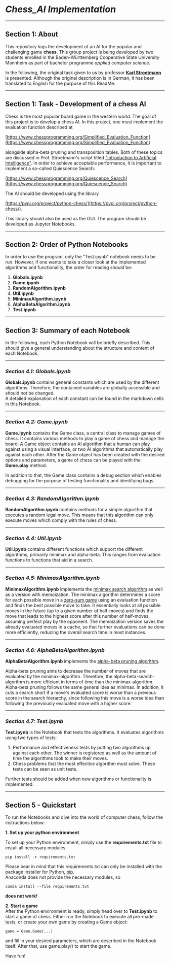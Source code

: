 # *Chess_AI Implementation*
---

## Section 1: About

This repository logs the development of an AI for the popular and challenging game **chess**. This group project is being developed by two students enrolled in the Baden-Württemberg Cooperative State University Mannheim as part of bachelor programme _applied computer science_.

In the following, the original task given to us by professor [__Karl Stroetmann__](https://github.com/karlstroetmann/) is presented. Although the original description is in German, it has been translated to English for the purpose of this ReadMe.

---

## Section 1: Task - Development of a chess AI

Chess is the most popular board game in the western world. The goal of this project is to develop a chess AI. In this project, one must implement the evaluation function described at

[https://www.chessprogramming.org/Simplified_Evaluation_Function](https://www.chessprogramming.org/Simplified_Evaluation_Function)

alongside alpha-beta pruning and transposition tables. Both of these topics are discussed in Prof. Stroetmann's script titled ["Introduction to Artificial Intelligence"](https://github.com/karlstroetmann/Artificial-Intelligence/raw/master/Lecture-Notes/artificial-intelligence.pdf). In order to achieve acceptable performance, it is important to implement a so-called Quiescence Search:

[https://www.chessprogramming.org/Quiescence_Search](https://www.chessprogramming.org/Quiescence_Search)

The AI should be developed using the library

[https://pypi.org/project/python-chess/](https://pypi.org/project/python-chess/).

This library should also be used as the GUI. The program should be developed as Jupyter Notebooks.

---

## Section 2: Order of Python Notebooks

In order to use the program, only the "Test.ipynb" notebook needs to be run. However, if one wants to take a closer look at the implemented algorithms and functionality, the order for reading should be:

1. __Globals.ipynb__
2. __Game.ipynb__
3. __RandomAlgorithm.ipynb__
4. __Util.ipynb__
5. __MinimaxAlgorithm.ipynb__
6. __AlphaBetaAlgorithm.ipynb__
7. __Test.ipynb__

---

## Section 3: Summary of each Notebook

In the following, each Python Notebook will be briefly described. This should give a general understanding about the structure and content of each Notebook.

---

### _Section 4.1: Globals.ipynb_
__Globals.ipynb__ contains general constants which are used by the different algorithms. Therefore, the contained variables are globally accessible and should not be changed.   
A detailed explanation of each constant can be found in the markdown cells in this Notebook. 

---

### _Section 4.2: Game.ipynb_
__Game.ipynb__ contains the Game class, a central class to manage games of chess. It contains various methods to play a game of chess and manage the board. A Game object contains an AI algorithm that a human can play against using a visual interface, or two AI algorithms that automatically play against each other. After the Game object has been created with the desired options and parameters, a game of chess can be played with the __Game.play__ method.   

In addition to that, the Game class contains a debug section which enables debugging for the purpose of testing functionality and identifying bugs.

---

### _Section 4.3: RandomAlgorithm.ipynb_
__RandomAlgorithm.ipynb__ contains methods for a simple algorithm that executes a random legal move. This means that this algorithm can only execute moves which comply with the rules of chess.

---

### _Section 4.4: Util.ipynb_
__Util.ipynb__ contains different functions which support the different algorithms, primarily minimax and alpha-beta. This ranges from evaluation functions to functions that aid in a search.

---

### _Section 4.5: MinimaxAlgorithm.ipynb_
__MinimaxAlgorithm.ipynb__ implements the [minimax search algorithm](https://www.chessprogramming.org/Minimax) as well as a version with memoization.
The minimax algorithm determines a score for each possible move in a [zero-sum game](https://en.wikipedia.org/wiki/Zero-sum_game) using an evaluation function and finds the best possible move to take. It essentially looks at all possible moves in the future (up to a given number of half-moves) and finds the move that leads to the highest score after this number of half-moves, assuming perfect play by the opponent. 
The memoization version saves the already evaluated moves in a cache, so that further evaluations can be done more efficiently, reducing the overall search time in most instances. 

---

### _Section 4.6: AlphaBetaAlgorithm.ipynb_
__AlphaBetaAlgorithm.ipynb__ implements the [alpha-beta pruning algorithm](https://en.wikipedia.org/wiki/Alpha%E2%80%93beta_pruning#:~:text=Alpha%E2%80%93beta%20pruning%20is%20a,%2C%20Go%2C%20etc.).  

Alpha-beta pruning aims to decrease the number of moves that are evaluated by the minimax-algorithm. Therefore, the alpha-beta-search-algorithm is more efficiant in terms of time than the minimax-algorithm.  
Alpha-beta pruning follows the same general idea as minimax. In addition, it cuts a search short if a move's evaluated score is worse than a previous score in the search hierarchy, since following this move is a worse idea than following the previously evaluated move with a higher score.

---

### _Section 4.7: Test.ipynb_
__Test.ipynb__ is the Notebook that tests the algorithms. It evaluates algorithms using two types of tests:
1. Performance and effectiveness tests by putting two algorithms up against each other. The winner is registered as well as the amount of time the algorithms took to make their moves.
2. Chess problems that the most effective algorithm must solve. These tests can be seen as unit tests.

Further tests should be added when new algorithms or functionality is implemented.

---


## Section 5 - Quickstart
To run the Notebooks and dive into the world of computer chess, follow the instructions below:

__1. Set up your python environment__  

To set up your Python environment, simply use the __requirements.txt__ file to install all necessary modules.

    pip install -r requirements.txt

Please bear in mind that this requirements.txt can only be installed with the package installer for Python, [pip](https://pypi.org/project/pip/).   
Anaconda does not provide the necessary modules, so

    conda install --file requirements.txt

__does not work!__
  
    

__2. Start a game__  
After the Python environment is ready, simply head over to __Test.ipynb__ to start a game of chess. Either run the Notebook to execute all pre-made tests, or create your own game by creating a Game object:

    game = Game.Game(...)

and fill in your desired parameters, which are described in the Notebook itself. After that, use game.play() to start the game.  


Have fun!